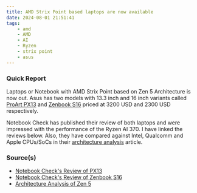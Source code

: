 ```yaml
---
title: AMD Strix Point based laptops are now available
date: 2024-08-01 21:51:41
tags:
    - amd
    - AMD
    - AI
    - Ryzen
    - strix point
    - asus
---
```


### Quick Report

Laptops or Notebook with AMD Strix Point based on Zen 5 Architecture is now out. Asus has two models with 13.3 inch and 16 inch variants called [ProArt PX13][def] and [Zenbook S16][def2] priced at 3200 USD and 2300 USD respectively.
<!-- more -->

Notebook Check has published their review of both laptops and were impressed with the performance of the Ryzen AI 370.
I have linked the reviews below. Also, they have compared against Intel, Qualcomm and Apple CPUs/SoCs in their [architecture analysis][def3] article.

### Source(s)

- [Notebook Check's Review of PX13][def]
- [Notebook Check's Review of Zenbook S16][def2]
- [Architecture Analysis of Zen 5][def3]

[def]: https://www.notebookcheck.com/Asus-ProArt-PX13-im-Test-Dank-AMD-Zen-5-und-RTX-4070-Laptop-das-schnellste-13-3-Zoll-Convertible-der-Welt.866991.0.html
[def2]: https://www.notebookcheck.com/Asus-Zenbook-S-16-Laptop-im-Test-Der-erste-Copilot-Laptop-mit-AMD-Zen-5-im-1-3-cm-flachen-Gehaeuse.866609.0.html#toc-1
[def3]: https://www.notebookcheck.com/AMD-Zen-5-Strix-Point-CPU-Analyse-Ryzen-AI-9-HX-370-gegen-Intel-Core-Ultra-Apple-M3-und-Qualcomm-Snapdragon-X-Elite.866997.0.html